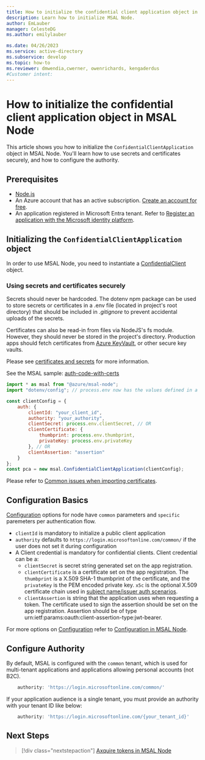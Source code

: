 ```yaml
---
title: How to initialize the confidential client application object in MSAL Node 
description: Learn how to initialize MSAL Node.
author: EmLauber
manager: CelesteDG
ms.author: emilylauber

ms.date: 04/26/2023
ms.service: active-directory
ms.subservice: develop
ms.topic: how-to
ms.reviewer: dmwendia,cwerner, owenrichards, kengaderdus
#Customer intent: 
---
```


# How to initialize the confidential client application object in MSAL Node

This article shows you how to initialize the `ConfidentialClientApplication` object in MSAL Node. You'll learn how to use secrets and certificates securely, and how to configure the authority.

## Prerequisites

- [Node.js](https://nodejs.org/en/download/)
- An Azure account that has an active subscription. [Create an account for free](https://azure.microsoft.com/free/?WT.mc_id=A261C142F).
- An application registered in Microsoft Entra tenant. Refer to [Register an application with the Microsoft identity platform](/entra/identity-platform/quickstart-register-app).

## Initializing the `ConfidentialClientApplication` object

In order to use MSAL Node, you need to instantiate a [ConfidentialClient](/javascript/api/@azure/msal-node/confidentialclientapplication) object.

### Using secrets and certificates securely

Secrets should never be hardcoded. The dotenv npm package can be used to store secrets or certificates in a .env file (located in project's root directory) that should be included in *.gitignore* to prevent accidental uploads of the secrets.

Certificates can also be read-in from files via NodeJS's fs module. However, they should never be stored in the project's directory. Production apps should fetch certificates from [Azure KeyVault](https://azure.microsoft.com/products/key-vault), or other secure key vaults.

Please see [certificates and secrets](/entra/identity-platform/security-best-practices-for-app-registration#certificates-and-secrets) for more information.

See the MSAL sample: [auth-code-with-certs](https://github.com/AzureAD/microsoft-authentication-library-for-js/tree/master/samples/msal-node-samples/auth-code-with-certs)

```javascript
import * as msal from "@azure/msal-node";
import "dotenv/config"; // process.env now has the values defined in a .env file

const clientConfig = {
    auth: {
        clientId: "your_client_id",
        authority: "your_authority",
        clientSecret: process.env.clientSecret, // OR
        clientCertificate: {
            thumbprint: process.env.thumbprint,
            privateKey: process.env.privateKey
        }, // OR
        clientAssertion: "assertion"
    }
};
const pca = new msal.ConfidentialClientApplication(clientConfig);
```

Please refer to [Common issues when importing certificates](./certificate-credentials.md#common-issues).

## Configuration Basics

[Configuration](/javascript/api/@azure/msal-node/configuration) options for node have `common` parameters and `specific` paremeters per authentication flow.

- `clientId` is mandatory to initialize a public client application
- `authority` defaults to `https://login.microsoftonline.com/common/` if the user does not set it during configuration
- A Client credential is mandatory for confidential clients. Client credential can be a:
    - `clientSecret` is secret string generated set on the app registration.
    - `clientCertificate` is a certificate set on the app registration. The `thumbprint` is a X.509 SHA-1 thumbprint of the certificate, and the `privateKey` is the PEM encoded private key. `x5c` is the optional X.509 certificate chain used in [subject name/issuer auth scenarios](./sni.md).
    - `clientAssertion` is string that the application uses when requesting a token. The certificate used to sign the assertion should be set on the app registration. Assertion should be of type urn:ietf:params:oauth:client-assertion-type:jwt-bearer.

For more options on [Configuration](/javascript/api/@azure/msal-node/configuration) refer to [Configuration in MSAL Node](./configuration.md).

## Configure Authority

By default, MSAL is configured with the `common` tenant, which is used for multi-tenant applications and applications allowing personal accounts (not B2C).

```javascript
    authority: 'https://login.microsoftonline.com/common/'
```

If your application audience is a single tenant, you must provide an authority with your tenant ID like below:

```javascript
    authority: 'https://login.microsoftonline.com/{your_tenant_id}'
```

## Next Steps

> [!div class="nextstepaction"]
> [Axquire tokens in MSAL Node](request.md)
